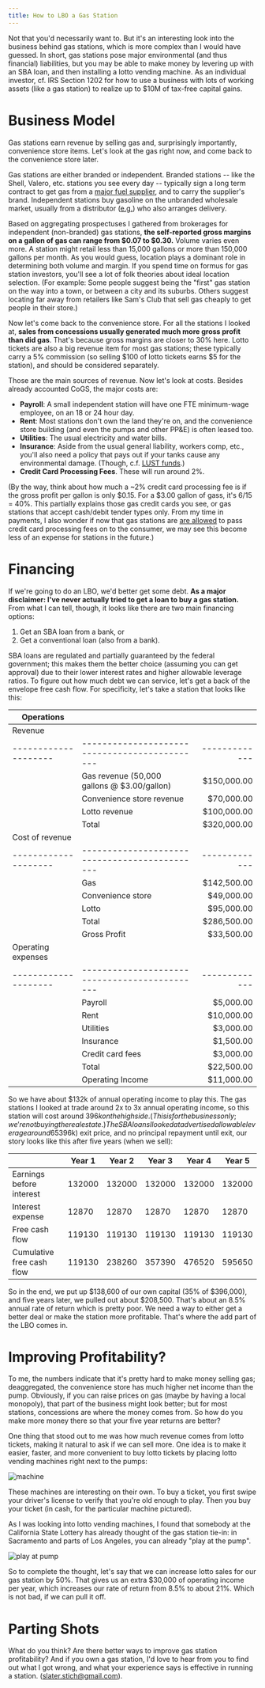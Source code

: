 ```yaml
---
title: How to LBO a Gas Station
---
```


Not that you'd necessarily want to. But it's an interesting look into the business behind gas stations, which is more complex than I would have guessed. In short, gas stations pose major environmental (and thus financial) liabilities, but you may be able to make money by levering up with an SBA loan, and then installing a lotto vending machine. As an individual investor, cf. IRS Section 1202 for how to use a business with lots of working assets (like a gas station) to realize up to $10M of tax-free capital gains.

# Business Model

Gas stations earn revenue by selling gas and, surprisingly importantly, convenience store items. Let's look at the gas right now, and come back to the convenience store later.

Gas stations are either branded or independent. Branded stations -- like the Shell, Valero, etc. stations you see every day -- typically sign a long term contract to get gas from a [major fuel supplier](http://www.kendrickoil.com/the-differences-between-branded-vs-unbranded-fuel/), and to carry the supplier's brand. Independent stations buy gasoline on the unbranded wholesale market, usually from a distributor ([e.g.](http://www.petroleumtraders.com/unbranded-retail.aspx)) who also arranges delivery. 

Based on aggregating prospectuses I gathered from brokerages for independent (non-branded) gas stations, **the self-reported gross margins on a gallon of gas can range from $0.07 to $0.30.** Volume varies even more. A station might retail less than 15,000 gallons or more than 150,000 gallons per month. As you would guess, location plays a dominant role in determining both volume and margin. If you spend time on formus for gas station investors, you'll see a lot of folk theories about ideal location selection. (For example: Some people suggest being the "first" gas station on the way into a town, or between a city and its suburbs. Others suggest locating far away from retailers like Sam's Club that sell gas cheaply to get people in their store.)

Now let's come back to the convenience store. For all the stations I looked at, **sales from concessions usually generated much more gross profit than did gas**. That's because gross margins are closer to 30% here. Lotto tickets are also a big revenue item for most gas stations; these typically carry a 5% commission (so selling $100 of lotto tickets earns $5 for the station), and should be considered separately.

Those are the main sources of revenue. Now let's look at costs. Besides already accounted CoGS, the major costs are:

* **Payroll**: A small independent station will have one FTE minimum-wage employee, on an 18 or 24 hour day.
* **Rent**: Most stations don't own the land they're on, and the convenience store building (and even the pumps and other PP&E) is often leased too.
* **Utilities**: The usual electricity and water bills.
* **Insurance**: Aside from the usual general liability, workers comp, etc., you'll also need a policy that pays out if your tanks cause any environmental damage. (Though, c.f. [LUST funds](https://www.epa.gov/ust/leaking-underground-storage-tank-lust-trust-fund).)
* **Credit Card Processing Fees**. These will run around 2%.

(By the way, think about how much a ~2% credit card processing fee is if the gross profit per gallon is only $0.15. For a $3.00 gallon of gass, it's 6/15 = 40%. This partially explains those gas credit cards you see, or gas stations that accept cash/debit tender types only. From my time in payments, I also wonder if now that gas stations are  [are allowed](https://www.nerdwallet.com/blog/credit-cards/credit-card-charged-more-gas-station/) to pass credit card processing fees on to the consumer, we may see this become less of an expense for stations in the future.)

# Financing

If we're going to do an LBO, we'd better get some debt. **As a major disclaimer: I've never actually tried to get a loan to buy a gas station.** From what I can tell, though, it looks like there are two main financing options:

1. Get an SBA loan from a bank, or
2. Get a conventional loan (also from a bank).

SBA loans are regulated and partially guaranteed by the federal government; this makes them the better choice (assuming you can get approval) due to their lower interest rates and higher allowable leverage ratios. To figure out how much debt we can service, let's get a back of the envelope free cash flow. For specificity, let's take a station that looks like this:


| Operations         |                                             |             |
|--------------------|---------------------------------------------|------------:|
| Revenue            |                                             |             |
|--------------------|---------------------------------------------|-------------|
|                    | Gas revenue (50,000 gallons @ $3.00/gallon) | $150,000.00 |
|                    | Convenience store revenue                   | $70,000.00  |
|                    | Lotto revenue                               | $100,000.00 |
|                    | Total                                       | $320,000.00 |
| Cost of revenue    |                                             |             |
|--------------------|---------------------------------------------|-------------|
|                    | Gas                                         | $142,500.00 |
|                    | Convenience store                           | $49,000.00  |
|                    | Lotto                                       | $95,000.00  |
|                    | Total                                       | $286,500.00 |
|                    | Gross Profit                                | $33,500.00  |
| Operating expenses |                                             |             |
|--------------------|---------------------------------------------|-------------|
|                    | Payroll                                     | $5,000.00   |
|                    | Rent                                        | $10,000.00  |
|                    | Utilities                                   | $3,000.00   |
|                    | Insurance                                   | $1,500.00   |
|                    | Credit card fees                            | $3,000.00   |
|                    | Total                                       | $22,500.00  |
|                    | Operating Income                            | $11,000.00  |

So we have about $132k of annual operating income to play this. The gas stations I looked at trade around 2x to 3x annual operating income, so this station will cost around $396k on the high side. (This is for the business only; we're not buying the real estate.) The SBA loans I looked at advertised allowable leverage around 65% of purchase price, and our interest rate is no higher than 5.75% (by law); let's say we can get 5% because we're such a great lendee.  With flat operating income, the same ($396k) exit price, and no principal repayment until exit, our story looks like this after five years (when we sell):

|    | Year 1                    | Year 2 | Year 3 | Year 4 | Year 5 |
|---------------------------|--------|--------|--------|--------|--------|
| Earnings before interest  | 132000 | 132000 | 132000 | 132000 | 132000 |
| Interest expense          | 12870  | 12870  | 12870  | 12870  | 12870  |
| Free cash flow            | 119130 | 119130 | 119130 | 119130 | 119130 |
| Cumulative free cash flow | 119130 | 238260 | 357390 | 476520 | 595650 |

So in the end, we put up $138,600 of our own capital (35% of $396,000), and five years later, we pulled out about $208,500. That's about an 8.5% annual rate of return which is pretty poor. We need a way to either get a better deal or make the station more profitable. That's where the add part of the LBO comes in.

# Improving Profitability?

To me, the numbers indicate that it's pretty hard to make money selling gas; deaggregated, the convenience store has much higher net income than the pump. Obviously, if you can raise prices on gas (maybe by having a local monopoly), that part of the business might look better; but for most stations, concessions are where the money comes from. So how do you make more money there so that your five year returns are better?

One thing that stood out to me was how much revenue comes from lotto tickets, making it natural to ask if we can sell more. One idea is to make it easier, faster, and more convenient to buy lotto tickets by placing lotto vending machines right next to the pumps:

![machine](http://static.www.calottery.com/~/media/Lucky-Retailers/more-ways-to-buy/16-bin_VM_Scratchers_vending_machine.jpg)

These machines are interesting on their own. To buy a ticket, you first swipe your driver's license to verify that you're old enough to play. Then you buy your ticket (in cash, for the particular machine pictured). 

As I was looking into lotto vending machines, I found that somebody at the California State Lottery has already thought of the gas station tie-in: in Sacramento and parts of Los Angeles, you can already "play at the pump".

![play at pump](http://static.www.calottery.com/~/media/Happenings/promos/Play%20at%20the%20Pump/pump-white-background-smaller.jpg)

So to complete the thought, let's say that we can increase lotto sales for our gas station by 50%. That gives us an extra $30,000 of operating income per year, which increases our rate of return from 8.5% to about 21%. Which is not bad, if we can pull it off.

# Parting Shots

What do you think? Are there better ways to improve gas station profitability? And if you own a gas station, I'd love to hear from you to find out what I got wrong, and what your experience says is effective in running a station. (<a href="mailto:slater.stich@gmail.com">slater.stich@gmail.com</a>).
